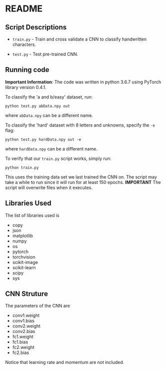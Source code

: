 # README

## Script Descriptions

- `train.py` - Train and cross validate a CNN to classify handwritten characters.

- `test.py` - Test pre-trained CNN.

## Running code

**Important Information**: The code was written in python 3.6.7 using PyTorch
library version 0.4.1.

To classify the 'a and b/easy' dataset, run:

```
python test.py abData.npy out
```

where `abData.npy` can be a different name.

To classify the 'hard' dataset with 8 letters and unknowns, specify the `-e` flag:

```
python test.py hardData.npy out -e
```

where `hardData.npy` can be a different name.

To verify that our `train.py` script works, simply run:

```
python train.py
```

This uses the training data set we last trained the CNN on. The script may take
a while to run since it will run for at least 150 epochs. **IMPORTANT** The
script will overwrite files when it executes.

## Libraries Used

The list of libraries used is

- copy
- json
- matplotlib
- numpy
- os
- pytorch
- torchvision
- scikit-image
- scikit-learn
- scipy
- sys

## CNN Struture

The parameters of the CNN are

- conv1.weight
- conv1.bias
- conv2.weight
- conv2.bias
- fc1.weight
- fc1.bias
- fc2.weight
- fc2.bias

Notice that learning rate and momentum are not included.